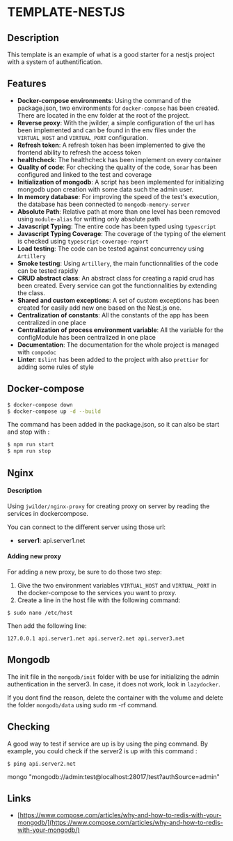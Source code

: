 # TEMPLATE-NESTJS

## Description

This template is an example of what is a good starter for a nestjs project with a system of authentification.

## Features

- **Docker-compose environments**: Using the command of the package.json, two environments for `docker-compose` has been created. There are located in the env folder at the root of the project.
- **Reverse proxy**: With the jwilder, a simple configuration of the url has been implemented and can be found in the env files under the `VIRTUAL_HOST` and `VIRTUAL_PORT` configuration.
- **Refresh token**: A refresh token has been implemented to give the frontend ability to refresh the access token
- **healthcheck**: The healthcheck has been implement on every container
- **Quality of code**: For checking the quality of the code, `Sonar` has been configured and linked to the test and coverage
- **Initialization of mongodb**: A script has been implemented for initializing mongodb upon creation with some data such the admin user.
- **In memory database**: For improving the speed of the test's execution, the database has been connected to `mongodb-memory-server`
- **Absolute Path**: Relative path at more than one level has been removed using `module-alias` for writting only absolute path
- **Javascript Typing**: The entire code has been typed using `typescript`
- **Javascript Typing Coverage**: The coverage of the typing of the element is checked using `typescript-coverage-report`
- **Load testing**: The code can be tested against concurrency using `Artillery`
- **Smoke testing**: Using `Artillery`, the main functionnalities of the code can be tested rapidly
- **CRUD abstract class**: An abstract class for creating a rapid crud has been created. Every service can got the functionnalities by extending the class.
- **Shared and custom exceptions**: A set of custom exceptions has been created for easily add new one based on the Nest.js one.
- **Centralization of constants**: All the constants of the app has been centralized in one place
- **Centralization of process environment variable**: All the variable for the configModule has been centralized in one place
- **Documentation**: The documentation for the whole project is managed with `compodoc`
- **Linter**: `Eslint` has been added to the project with also `prettier` for adding some rules of style

## Docker-compose

```bash
$ docker-compose down
$ docker-compose up -d --build
```

The command has been added in the package.json, so it can also be start and stop with :

```bash
$ npm run start
$ npm run stop
```

## Nginx

#### Description

Using `jwilder/nginx-proxy` for creating proxy on server by reading the services in dockercompose.

You can connect to the different server using those url:

- **server1**: api.server1.net

#### Adding new proxy

For adding a new proxy, be sure to do those two step:

1. Give the two environment variables `VIRTUAL_HOST` and `VIRTUAL_PORT` in the docker-compose to the services you want to proxy.
2. Create a line in the host file with the following command:

```
$ sudo nano /etc/host
```

Then add the following line:

```
127.0.0.1 api.server1.net api.server2.net api.server3.net
```

## Mongodb

The init file in the `mongodb/init` folder with be use for initializing the admin authentication in the server3. In case, it does not work, look in `lazydocker`.

If you dont find the reason, delete the container with the volume and delete the folder `mongodb/data` using sudo rm -rf command.

## Checking

A good way to test if service are up is by using the ping command.
By example, you could check if the server2 is up with this command :

```
$ ping api.server2.net
```

mongo "mongodb://admin:test@localhost:28017/test?authSource=admin"

## Links

- [https://www.compose.com/articles/why-and-how-to-redis-with-your-mongodb/](https://www.compose.com/articles/why-and-how-to-redis-with-your-mongodb/)
